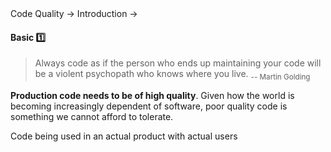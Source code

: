 <link rel="stylesheet" href="{{baseUrl}}/css/textbook.css">

<div class="website-content">

<div id="path">Code Quality &rarr; Introduction &rarr;</div>

<div id="title">

#### Basic :one:

</div>

<div id="body">

> Always code as if the person who ends up maintaining your code will be a violent psychopath who knows where you live. <sub>-- Martin Golding</sub>

**<trigger for="pop:production-code">Production code</trigger> needs to be of high quality**. Given how the world is becoming increasingly dependent of software, poor quality code is something we cannot afford to tolerate.

<popover id="pop:production-code" title=":mag: Production Code" placement="top">
  <div slot="content">
    Code being used in an actual product with actual users
  </div>
</popover>

</div>

<div id="extras">
</div>

</div>
